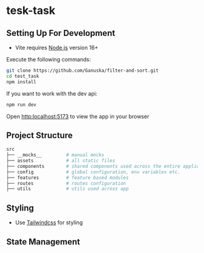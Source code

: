# tesk-task

## Setting Up For Development

- Vite requires [Node.js](https://nodejs.org/en) version 16+

Execute the following commands:

```bash
git clone https://github.com/Ganuska/filter-and-sort.git
cd test_task
npm install
```

If you want to work with the dev api:

```bash
npm run dev
```

Open [http:localhost:5173](http:localhost:5173) to view the app in your browser

## Project Structure

```sh
src
├── __mocks__         # manual mocks
├── assets            # all static files
├── components        # shared components used across the entire application
├── config            # global configuration, env variables etc.
├── features          # feature based modules
├── routes            # routes configuration
├── utils             # utils used across app
```

## Styling

- Use [Tailwindcss](https://tailwindcss.com/) for styling

## State Management
